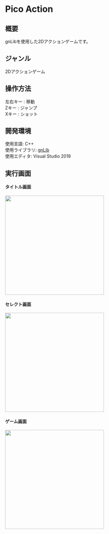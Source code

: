# Pico Action

## 概要
gnLibを使用した2Dアクションゲームです。

## ジャンル
2Dアクションゲーム

## 操作方法  
左右キー : 移動  
Zキー : ジャンプ  
Xキー : ショット  

## 開発環境
使用言語: C++  
使用ライブラリ: [gnLib](https://github.com/gon027/gnLib)  
使用エディタ: Visual Studio 2019

## 実行画面
#### タイトル画面
<img src="https://github.com/gon027/gnGame/blob/master/Images/Image_Title.png" width="320">

#### セレクト画面
<img src="https://github.com/gon027/gnGame/blob/master/Images/Image_Select.PNG" width="320">

#### ゲーム画面
<img src="https://github.com/gon027/gnGame/blob/master/Images/Image_Game.PNG" width="320">
